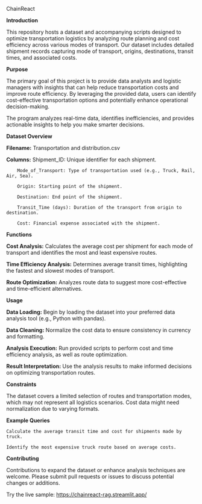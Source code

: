 ChainReact

**Introduction**

This repository hosts a dataset and accompanying scripts designed to optimize transportation logistics by analyzing route planning and cost efficiency across various modes of transport. Our dataset includes detailed shipment records capturing mode of transport, origins, destinations, transit times, and associated costs.

**Purpose**

The primary goal of this project is to provide data analysts and logistic managers with insights that can help reduce transportation costs and improve route efficiency. By leveraging the provided data, users can identify cost-effective transportation options and potentially enhance operational decision-making.

The program analyzes real-time data, identifies inefficiencies, and provides actionable insights to help you make smarter decisions.

**Dataset Overview**

   **Filename:** Transportation and distribution.csv
   
   **Columns:**
        Shipment_ID: Unique identifier for each shipment.
        
        Mode_of_Transport: Type of transportation used (e.g., Truck, Rail, Air, Sea).
        
        Origin: Starting point of the shipment.
        
        Destination: End point of the shipment.
        
        Transit_Time (days): Duration of the transport from origin to destination.
        
        Cost: Financial expense associated with the shipment.

**Functions**

   **Cost Analysis:** Calculates the average cost per shipment for each mode of transport and identifies the most and least expensive routes.
   
   **Time Efficiency Analysis:** Determines average transit times, highlighting the fastest and slowest modes of transport.
   
   **Route Optimization:** Analyzes route data to suggest more cost-effective and time-efficient alternatives.

**Usage**

   **Data Loading:** Begin by loading the dataset into your preferred data analysis tool (e.g., Python with pandas).
   
  **Data Cleaning:** Normalize the cost data to ensure consistency in currency and formatting.
  
  **Analysis Execution:** Run provided scripts to perform cost and time efficiency analysis, as well as route optimization.
   
  **Result Interpretation:** Use the analysis results to make informed decisions on optimizing transportation routes.

**Constraints**

The dataset covers a limited selection of routes and transportation modes, which may not represent all logistics scenarios. Cost data might need normalization due to varying formats.

**Example Queries**

    Calculate the average transit time and cost for shipments made by truck.
    
    Identify the most expensive truck route based on average costs.

**Contributing**

Contributions to expand the dataset or enhance analysis techniques are welcome. Please submit pull requests or issues to discuss potential changes or additions.

Try the live sample: https://chainreact-rag.streamlit.app/
